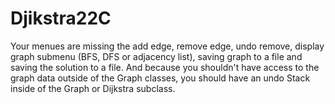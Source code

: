 # Djikstra22C


Your menues are missing the add edge, remove edge, undo remove, 
display graph submenu (BFS, DFS or adjacency list), saving graph to a file 
and saving the solution to a file. And because you shouldn't have access to the graph data 
outside of the Graph classes, you should have an undo Stack inside of the Graph or Dijkstra subclass.

